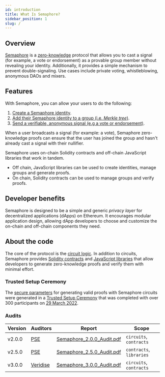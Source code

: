 ```yaml
---
id: introduction
title: What Is Semaphore?
sidebar_position: 1
slug: /
---
```


## Overview

[Semaphore](https://github.com/semaphore-protocol/semaphore/tree/feat/semaphore-v4) is a [zero-knowledge](https://z.cash/technology/zksnarks) protocol that allows you to cast a signal (for example, a vote or endorsement) as a provable group member without revealing your identity.
Additionally, it provides a simple mechanism to prevent double-signaling.
Use cases include private voting, whistleblowing, anonymous DAOs and mixers.

## Features

With Semaphore, you can allow your users to do the following:

1. [Create a Semaphore identity](/guides/identities/).
2. [Add their Semaphore identity to a group (i.e. _Merkle tree_)](/guides/groups/).
3. [Send a verifiable, anonymous signal (e.g a vote or endorsement)](/guides/proofs/).

When a user broadcasts a signal (for example: a vote), Semaphore zero-knowledge
proofs can ensure that the user has joined the group and hasn't already cast a signal with their nullifier.

Semaphore uses on-chain Solidity contracts and off-chain JavaScript libraries that work in tandem.

-   Off chain, JavaScript libraries can be used to create identities, manage groups and generate proofs.
-   On chain, Solidity contracts can be used to manage groups and verify proofs.

## Developer benefits

Semaphore is designed to be a simple and generic _privacy layer_ for decentralized applications (dApps) on Ethereum. It encourages modular application design, allowing dApp developers to choose and customize the on-chain and off-chain components they need.

## About the code

The core of the protocol is the [circuit logic](https://github.com/semaphore-protocol/semaphore/tree/feat/semaphore-v4/packages/circuits/semaphore.circom).
In addition to circuits,
Semaphore provides [Solidity contracts](https://github.com/semaphore-protocol/semaphore/tree/feat/semaphore-v4/packages/contracts)
and [JavaScript libraries](https://github.com/semaphore-protocol/semaphore/tree/feat/semaphore-v4#-packages) that allow developers to generate zero-knowledge proofs and verify them with minimal effort.

### Trusted Setup Ceremony

The [secure parameters](/glossary#trusted-setup-files) for generating valid proofs with Semaphore circuits were generated in a [Trusted Setup Ceremony](https://storage.googleapis.com/trustedsetup-a86f4.appspot.com/semaphore/semaphore_top_index.html) that was completed with over 300 participants on [29 March 2022](https://etherscan.io/tx/0xec6dbe68883c7593c2bea82f55af18b3aeb5cc146e026d0083a9b3faa9aa0b65#eventlog).

### Audits

| Version | Auditors                          | Report                                                                                                                | Scope                    |
| ------- | --------------------------------- | --------------------------------------------------------------------------------------------------------------------- | ------------------------ |
| v2.0.0  | [PSE](https://pse.dev/)           | [Semaphore_2.0.0_Audit.pdf](https://github.com/semaphore-protocol/semaphore/files/9850441/Semaphore_2.0.0_Audit.pdf)  | `circuits`, `contracts`  |
| v2.5.0  | [PSE](https://pse.dev/)           | [Semaphore_2.5.0_Audit.pdf](https://github.com/semaphore-protocol/semaphore/files/9845008/Semaphore_2.5.0_Audit.pdf)  | `contracts`, `libraries` |
| v3.0.0  | [Veridise](https://veridise.com/) | [Semaphore_3.0.0_Audit.pdf](https://github.com/semaphore-protocol/semaphore/files/10513776/Semaphore_3.0.0_Audit.pdf) | `circuits`, `contracts`  |
